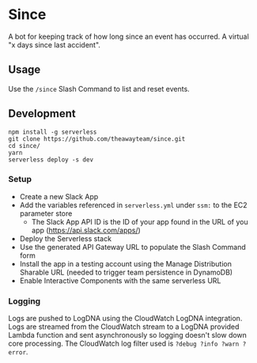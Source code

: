 # Since

A bot for keeping track of how long since an event has occurred. A virtual "x days since last accident".

## Usage
Use the `/since` Slash Command to list and reset events.

## Development

```
npm install -g serverless
git clone https://github.com/theawayteam/since.git
cd since/
yarn
serverless deploy -s dev
```

### Setup
- Create a new Slack App
- Add the variables referenced in `serverless.yml` under `ssm:` to the EC2 parameter store
  - The Slack App API ID is the ID of your app found in the URL of you app (https://api.slack.com/apps/<api-id>)
- Deploy the Serverless stack
- Use the generated API Gateway URL to populate the Slash Command form
- Install the app in a testing account using the Manage Distribution Sharable URL (needed to trigger team persistence in DynamoDB)
- Enable Interactive Components with the same serverless URL

### Logging
Logs are pushed to LogDNA using the CloudWatch LogDNA integration. Logs are streamed from the CloudWatch stream to a LogDNA provided Lambda function and sent asynchronously so logging doesn't slow down core processing. The CloudWatch log filter used is `?debug ?info ?warn ?error`.
